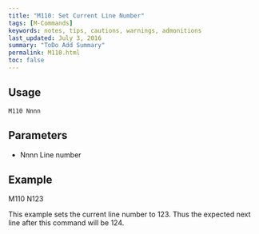 ```yaml
---
title: "M110: Set Current Line Number" 
tags: [M-Commands]
keywords: notes, tips, cautions, warnings, admonitions
last_updated: July 3, 2016
summary: "ToDo Add Summary"
permalink: M110.html
toc: false
---
```



## Usage ##
```
M110 Nnnn
```

## Parameters ##

+ Nnnn Line number

## Example ##

M110 N123

This example sets the current line number to 123. Thus the expected next line after this command will be 124.

